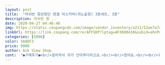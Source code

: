 ```yaml
---
layout: post 
title:  "라쉬반 항균원단 텐셀 마스커버(귀노출형) 3종세트, 3종" 
description: 라쉬반 항 ..
date: 2020-04-27 04:46:46 
img: https://static.coupangcdn.com/image/vendor_inventory/a211/52ae7a7c4c43f6c9b0e36827cf4f781200368e94655faf4d712ae4009a81.jpg 
linkUrl: https://link.coupang.com/re/AFFSDP?lptag=AF3600438&subid=ahnPublicAsk&pageKey=1380805019&itemId=2415201776&vendorItemId=70409551325&traceid=V0-113-c35d56bdeedd0eb0 
categories: [1006] 
color: 5A8DF3 
price: 9900 
author: Ask View Shop 
cont:  "●구매후기●<br/>걸처져서 귀가 안아푸더라고요.<br/><br/>겠어요.<br/><br/>귀가 마스크 줄 때문에 아팠는데<br/>그담에 향균 목토시 하면  마스크 오염<br/>그리고 일반 마스크 쓰고다니느라<br/>마스크 도 있네요<br/>많이 답답하지도 않더라고요.<br/><br/>많이 줄겠어요.<br/> 이렇게 써봤는데 얇아서<br/>몇개 더 구매하서  가족들 나누어 주어야<br/>목토시만 있는줄 알았는데.<br/><br/>문제는 사이즈가<br/>불편하네요<br/>완전 좋네요 얇고 부드러워요.<br/><br/>이렇게 쓰면 일반 마스크가 달라붙어<br/>일반 마스크 쓰기전에 쓰고 일반 마스크 쓰면<br/>일반 마스크 쓰면  더 편하더라고요.<br/><br/>일반 마스크 줄이 향균 마스크 천에<br/>작아서 성인 남성 착용하기는<br/>재질은 부드러우나 얇음<br/>재질은 좋음 귀부분은 목도리를 마스크로 사용하려고 칼을 덴것같음 원래부터 있는 틈이아니라 칼덴흔적이있음 당연히 마감처리는 안되어있음 그래서 마스크마다 구멍위치가 미묘하게 다른것같음<br/>정말 좋을것 같아요.<br/>마스크도 귀한데<br/>좀 답답하시다 생각 되시면<br/>좋네요 몇일 써보고  계속 좋으면<br/>첨에 향균 마스크 쓴 다음 일반 마스크 쓰고<br/>품질은 좋아요.<br/><br/>향균 마스크 쓴 다음에 향균 목토시 쓰고<br/>향균 마스크도 얇은게 8 장 들었는데<br/>향균마스크 쓰고 일반 마스크 쓰니<br/>향두  좋은 향나요.<br/><br/>" 
---
```

